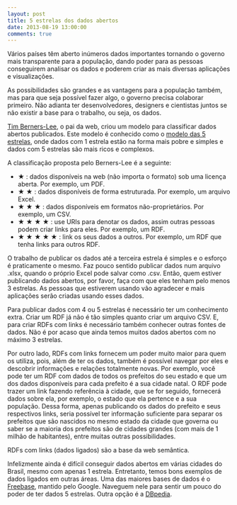 ```yaml
---
layout: post
title: 5 estrelas dos dados abertos
date: 2013-08-19 13:00:00
comments: true
---
```


Vários países têm aberto inúmeros dados importantes tornando o governo mais transparente para a população, dando poder para as pessoas conseguirem analisar os dados e poderem criar as mais diversas aplicações e visualizações.

As possibilidades são grandes e as vantagens para a população também, mas para que seja possível fazer algo, o governo precisa colaborar primeiro. Não adianta ter desenvolvedores, designers e cientistas juntos se não existir a base para o trabalho, ou seja, os dados.

[Tim Berners-Lee](http://en.wikipedia.org/wiki/Tim_Berners-Lee), o pai da web, criou um modelo para classificar dados abertos publicados. Este modelo é conhecido como o [modelo das 5 estrelas](http://5stardata.info/), onde dados com 1 estrela estão na forma mais pobre e simples e dados com 5 estrelas são mais ricos e complexos.

A classificação proposta pelo Berners-Lee é a seguinte:

- ★ : dados disponíveis na web (não importa o formato) sob uma licença aberta. Por exemplo, um PDF.
- ★ ★ : dados disponíveis de forma estruturada. Por exemplo, um arquivo Excel.
- ★ ★ ★ : dados disponíveis em formatos não-proprietários. Por exemplo, um CSV.
- ★ ★ ★ ★ : use URIs para denotar os dados, assim outras pessoas podem criar links para eles. Por exemplo, um RDF.
- ★ ★ ★ ★ ★ : link os seus dados a outros. Por exemplo, um RDF que tenha links para outros RDF.

O trabalho de publicar os dados até a terceira estrela é simples e o esforço é praticamente o mesmo. Faz pouco sentido publicar dados num arquivo .xlsx, quando o próprio Excel pode salvar como .csv. Então, quem estiver publicando dados abertos, por favor, faça com que eles tenham pelo menos 3 estrelas. As pessoas que estiverem usando vão agradecer e mais aplicações serão criadas usando esses dados.

Para publicar dados com 4 ou 5 estrelas é necessário ter um conhecimento extra. Criar um RDF já não é tão simples quanto criar um arquivo CSV. E, para criar RDFs com links é necessário também conhecer outras fontes de dados. Não é por acaso que ainda temos muitos dados abertos com no máximo 3 estrelas.

Por outro lado, RDFs com links fornecem um poder muito maior para quem os utiliza, pois, além de ter os dados, também é possível navegar por eles e descobrir informações e relações totalmente novas. Por exemplo, você pode ter um RDF com dados de todos os prefeitos do seu estado e que um dos dados disponíveis para cada prefeito é a sua cidade natal. O RDF pode trazer um link fazendo referência à cidade, que se for seguido, fornecerá dados sobre ela, por exemplo, o estado que ela pertence e a sua população. Dessa forma, apenas publicando os dados do prefeito e seus respectivos links, seria possível ter informação suficiente para separar os prefeitos que são nascidos no mesmo estado da cidade que governa ou saber se a maioria dos prefeitos são de cidades grandes (com mais de 1 milhão de habitantes), entre muitas outras possibilidades.

RDFs com links (dados ligados) são a base da web semântica.

Infelizmente ainda é difícil conseguir dados abertos em várias cidades do Brasil, mesmo com apenas 1 estrela. Entretanto, temos bons exemplos de dados ligados em outras áreas. Uma das maiores bases de dados é o [Freebase](http://www.freebase.com/), mantido pelo Google. Naveguem nele
para sentir um pouco do poder de ter dados 5 estrelas. Outra opção é a [DBpedia](http://dbpedia.org/).
